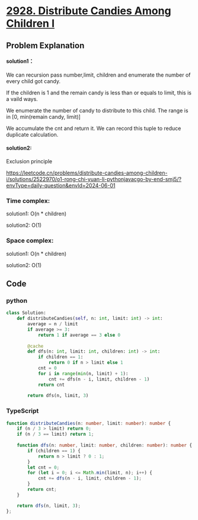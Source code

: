 # [2928. Distribute Candies Among Children I](https://leetcode.cn/problems/distribute-candies-among-children-i/description/?envType=daily-question&envId=2024-06-01)



## Problem Explanation

#### solution1：
We can recursion pass number,limit, children and enumerate the number of every child got candy.

If the children is 1 and the remain candy is less than or equals to limit, this is a vaild ways.

We enumerate the number of candy to distribute to this child. The range is in [0, min(remain candy, limit)]

We accumulate the cnt and return it.
We can record this tuple to reduce duplicate calculation.

#### solution2:

Exclusion principle

https://leetcode.cn/problems/distribute-candies-among-children-i/solutions/2522970/o1-rong-chi-yuan-li-pythonjavacgo-by-end-smj5/?envType=daily-question&envId=2024-06-01

### Time complex:
solution1:
O(n * children)

solution2:
O(1)

### Space complex:
solution1:
O(n * children)

solution2:
O(1)



## Code

### python
```python
class Solution:
    def distributeCandies(self, n: int, limit: int) -> int:
        average = n / limit
        if average >= 3:
            return 1 if average == 3 else 0
        
        @cache
        def dfs(n: int, limit: int, children: int) -> int:
            if children == 1:
                return 0 if n > limit else 1
            cnt = 0
            for i in range(min(n, limit) + 1):
                cnt += dfs(n - i, limit, children - 1)
            return cnt
        
        return dfs(n, limit, 3)

```

### TypeScript
```TypeScript
function distributeCandies(n: number, limit: number): number {
    if (n / 3 > limit) return 0;
    if (n / 3 == limit) return 1;
    
    function dfs(n: number, limit: number, children: number): number {
        if (children == 1) {
            return n > limit ? 0 : 1;
        }
        let cnt = 0;
        for (let i = 0; i <= Math.min(limit, n); i++) {
            cnt += dfs(n - i, limit, children - 1);
        }
        return cnt;
    }

    return dfs(n, limit, 3);
};



```